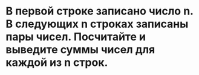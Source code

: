 # В первой строке записано число n. В следующих n строках записаны пары чисел. Посчитайте и выведите суммы чисел для каждой из n строк.
